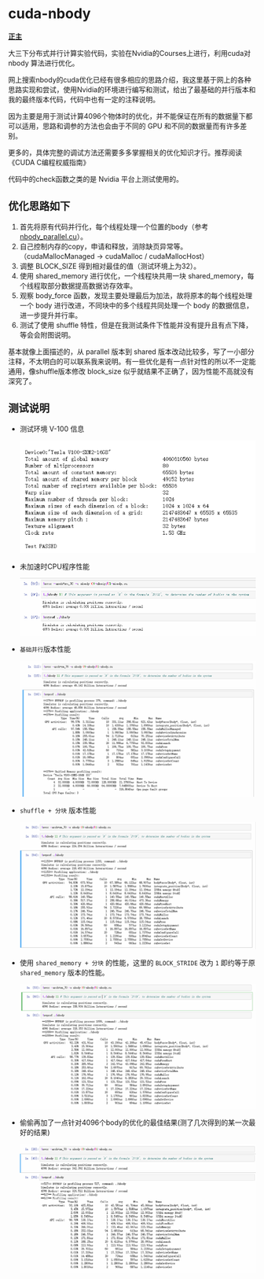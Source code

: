 # cuda-nbody

**[正主](https://github.com/AlexZFX/cuda-nbody)**

大三下分布式并行计算实验代码，实验在Nvidia的Courses上进行，利用cuda对 nbody 算法进行优化。

网上搜索nbody的cuda优化已经有很多相应的思路介绍，我这里基于网上的各种思路实现和尝试，使用Nvidia的环境进行编写和测试，给出了最基础的并行版本和我的最终版本代码，代码中也有一定的注释说明。

因为主要是用于测试计算4096个物体时的优化，并不能保证在所有的数据量下都可以适用，思路和调参的方法也会由于不同的 GPU 和不同的数据量而有许多差别。

更多的，具体完整的调试方法还需要多多掌握相关的优化知识才行。推荐阅读《CUDA C编程权威指南》

代码中的check函数之类的是 Nvidia 平台上测试使用的。

## 优化思路如下

1. 首先将原有代码并行化，每个线程处理一个位置的body（参考[nbody_parallel.cu](./src/noby_parallel.cu)）。
2. 自己控制内存的copy，申请和释放，消除缺页异常等。（cudaMallocManaged -> cudaMalloc / cudaMallocHost）
3. 调整 BLOCK_SIZE 得到相对最佳的值（测试环境上为32）。
4. 使用 shared_memory 进行优化，一个线程块共用一块 shared_memory，每个线程取部分数据提高数据访存效率。
5. 观察 body_force 函数，发现主要处理最后为加法，故将原本的每个线程处理一个 body 进行改进，不同块中的多个线程共同处理一个 body 的数据信息，进一步提升并行率。
6. 测试了使用 shuffle 特性，但是在我测试条件下性能并没有提升且有点下降，等会会附图说明。

基本就像上面描述的，从 parallel 版本到 shared 版本改动比较多，写了一小部分注释，不太明白的可以联系我来说明。有一些优化是有一点针对性的所以不一定能通用，像shuffle版本修改 block_size 似乎就结果不正确了，因为性能不高就没有深究了。

## 测试说明
* 测试环境 V-100 信息

    ![v100](./pic/V100.png)

* 未加速时CPU程序性能

    ![ori](./pic/ori.png)

* `基础并行`版本性能
  
    ![parallel](./pic/parallel.png)

* `shuffle + 分块` 版本性能
  
    ![shuffle](./pic/shuffle.png)

* 使用 `shared_memory + 分块` 的性能，这里的        `BLOCK_STRIDE` 改为 `1` 即约等于原 `shared_memory` 版本的性能。
  
    ![shared](./pic/shared.png)

* 偷偷再加了一点针对4096个body的优化的最佳结果(测了几次得到的某一次最好的结果)
  
    ![best](./pic/best.png)
